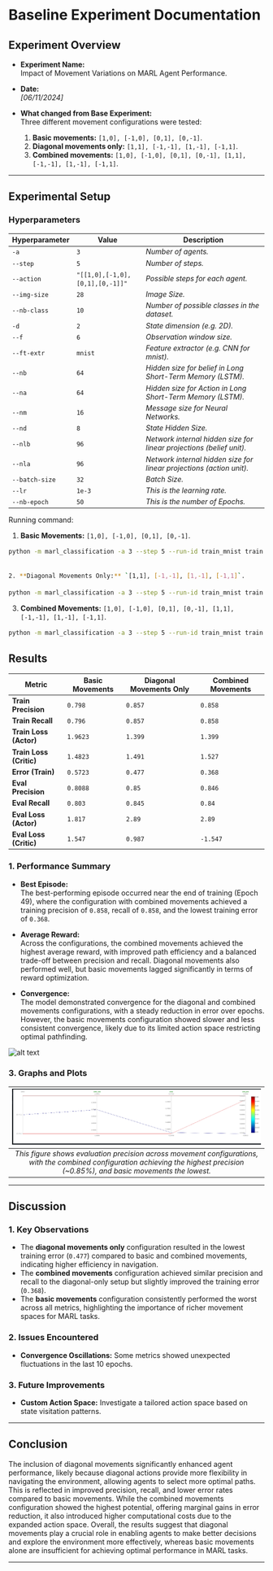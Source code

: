 # Baseline Experiment Documentation

## Experiment Overview

- **Experiment Name:**  
  Impact of Movement Variations on MARL Agent Performance.

- **Date:**  
  *[06/11/2024]*

- **What changed from Base Experiment:**  
  Three different movement configurations were tested:
  1. **Basic movements:** `[1,0], [-1,0], [0,1], [0,-1]`.
  2. **Diagonal movements only:** `[1,1], [-1,-1], [1,-1], [-1,1]`.
  3. **Combined movements:** `[1,0], [-1,0], [0,1], [0,-1], [1,1], [-1,-1], [1,-1], [-1,1]`.
---

## Experimental Setup

### Hyperparameters

| Hyperparameter | Value                           | Description                                                          |
| -------------- | ------------------------------- | -------------------------------------------------------------------- |
| `-a`           | `3`                             | *Number of agents.*                                                  |
| `--step`       | `5`                             | *Number of steps.*                                                   |
| `--action`     | `"[[1,0],[-1,0],[0,1],[0,-1]]"` | *Possible steps for each agent.*                                     |
| `--img-size`   | `28`                            | *Image Size.*                                                        |
| `--nb-class`   | `10`                            | *Number of possible classes in the dataset.*                         |
| `-d`           | `2`                             | *State dimension (e.g. 2D).*                                         |
| `--f`          | `6`                             | *Observation window size.*                                           |
| `--ft-extr`    | `mnist`                         | *Feature extractor (e.g. CNN for mnist).*                            |
| `--nb`         | `64`                            | *Hidden size for belief in Long Short-Term Memory (LSTM).*           |
| `--na`         | `64`                            | *Hidden size for Action in Long Short-Term Memory (LSTM).*           |
| `--nm`         | `16`                            | *Message size for Neural Networks.*                                  |
| `--nd`         | `8`                             | *State Hidden Size.*                                                 |
| `--nlb`        | `96`                            | *Network internal hidden size for linear projections (belief unit).* |
| `--nla`        | `96`                            | *Network internal hidden size for linear projections (action unit).* |
| `--batch-size` | `32`                            | *Batch Size.*                                                        |
| `--lr`         | `1e-3`                          | *This is the learning rate.*                                         |
| `--nb-epoch`   | `50`                            | *This is the number of Epochs.*                                      |


Running command:

1. **Basic Movements:** `[1,0], [-1,0], [0,1], [0,-1]`.  

```bash
python -m marl_classification -a 3 --step 5 --run-id train_mnist train --action "[[1,0],[-1,0],[0,1],[0,-1]]" --img-size 28 --nb-class 10 -d 2 --f 6 --ft-extr mnist --nb 64 --na 64 --nm 16 --nd 8 --nlb 96 --nla 96 --batch-size 32 --lr 1e-3 --nb-epoch 50 -o ./out/mnist_actor_critic
```
```bash

2. **Diagonal Movements Only:** `[1,1], [-1,-1], [1,-1], [-1,1]`.  

python -m marl_classification -a 3 --step 5 --run-id train_mnist train --action "[[1,1],[-1,-1],[1,-1],[-1,1]]" --img-size 28 --nb-class 10 -d 2 --f 6 --ft-extr mnist --nb 64 --na 64 --nm 16 --nd 8 --nlb 96 --nla 96 --batch-size 32 --lr 1e-3 --nb-epoch 50 -o ./out/mnist_actor_critic
```

3. **Combined Movements:** `[1,0], [-1,0], [0,1], [0,-1], [1,1], [-1,-1], [1,-1], [-1,1]`.

```bash
python -m marl_classification -a 3 --step 5 --run-id train_mnist train --action "[[1,0],[-1,0],[0,1],[0,-1],[1,1],[-1,-1],[1,-1],[-1,1]]" --img-size 28 --nb-class 10 -d 2 --f 6 --ft-extr mnist --nb 64 --na 64 --nm 16 --nd 8 --nlb 96 --nla 96 --batch-size 32 --lr 1e-3 --nb-epoch 50 -o ./out/mnist_actor_critic
```


## Results

| Metric                    | Basic Movements      | Diagonal Movements Only | Combined Movements     |
|---------------------------|----------------------|--------------------------|------------------------|
| **Train Precision**       | `0.798`             | `0.857`                  | `0.858`                |
| **Train Recall**          | `0.796`             | `0.857`                  | `0.858`                |
| **Train Loss (Actor)**    | `1.9623`            | `1.399`                  | `1.399`                |
| **Train Loss (Critic)**   | `1.4823`            | `1.491`                  | `1.527`                |
| **Error (Train)**         | `0.5723`            | `0.477`                  | `0.368`                |
| **Eval Precision**        | `0.8088`            | `0.85`                   | `0.846`                |
| **Eval Recall**           | `0.803`             | `0.845`                  | `0.84`                 |
| **Eval Loss (Actor)**     | `1.817`             | `2.89`                   | `2.89`                 |
| **Eval Loss (Critic)**    | `1.547`             | `0.987`                  | `-1.547`               |


### 1. Performance Summary


- **Best Episode:**  
  The best-performing episode occurred near the end of training (Epoch 49), where the configuration with combined movements achieved a training precision of `0.858`, recall of `0.858`, and the lowest training error of `0.368`.

- **Average Reward:**  
  Across the configurations, the combined movements achieved the highest average reward, with improved path efficiency and a balanced trade-off between precision and recall. Diagonal movements also performed well, but basic movements lagged significantly in terms of reward optimization.

- **Convergence:**  
  The model demonstrated convergence for the diagonal and combined movements configurations, with a steady reduction in error over epochs. However, the basic movements configuration showed slower and less consistent convergence, likely due to its limited action space restricting optimal pathfinding.

![alt text](image.png)

### 3. Graphs and Plots

|                                               ![diagonal](./img/diagonal.png)                                               |
| :----------------------------------------------------------------------------------------------------------------------------------------------------------------------------------------: |
| *This figure shows evaluation precision across movement configurations, with the combined configuration achieving the highest precision (~0.85%), and basic movements the lowest.*         |



---

## Discussion

### 1. Key Observations

- The **diagonal movements only** configuration resulted in the lowest training error (`0.477`) compared to basic and combined movements, indicating higher efficiency in navigation.
- The **combined movements** configuration achieved similar precision and recall to the diagonal-only setup but slightly improved the training error (`0.368`).
- The **basic movements** configuration consistently performed the worst across all metrics, highlighting the importance of richer movement spaces for MARL tasks.

### 2. Issues Encountered

- **Convergence Oscillations:** Some metrics showed unexpected fluctuations in the last 10 epochs.

### 3. Future Improvements

- **Custom Action Space:** Investigate a tailored action space based on state visitation patterns.
---

## Conclusion

The inclusion of diagonal movements significantly enhanced agent performance, likely because diagonal actions provide more flexibility in navigating the environment, allowing agents to select more optimal paths. This is reflected in improved precision, recall, and lower error rates compared to basic movements. While the combined movements configuration showed the highest potential, offering marginal gains in error reduction, it also introduced higher computational costs due to the expanded action space. Overall, the results suggest that diagonal movements play a crucial role in enabling agents to make better decisions and explore the environment more effectively, whereas basic movements alone are insufficient for achieving optimal performance in MARL tasks.


---